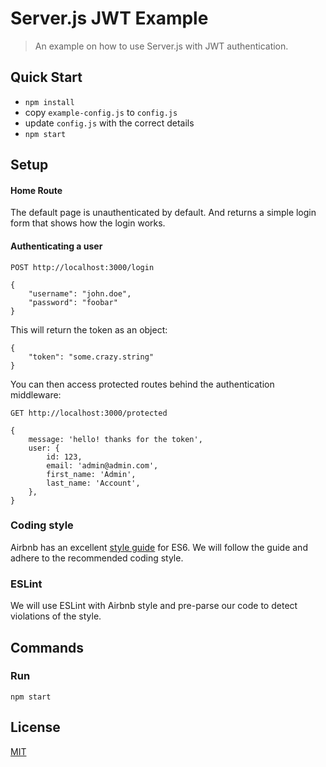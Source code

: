 Server.js JWT Example
=====================

> An example on how to use Server.js with JWT authentication.

## Quick Start

* `npm install`
* copy `example-config.js` to `config.js`
* update `config.js` with the correct details
* `npm start`

## Setup

#### Home Route

The default page is unauthenticated by default. And returns a simple login form that shows how the login works.

#### Authenticating a user

```
POST http://localhost:3000/login

{
    "username": "john.doe",
    "password": "foobar"
}
```

This will return the token as an object:

```
{
    "token": "some.crazy.string"
}
```

You can then access protected routes behind the authentication middleware:

```
GET http://localhost:3000/protected

{
    message: 'hello! thanks for the token',
    user: {
        id: 123,
        email: 'admin@admin.com',
        first_name: 'Admin',
        last_name: 'Account',
    },
}
```

### Coding style

Airbnb has an excellent [style guide](https://github.com/airbnb/javascript) for ES6. We will follow the guide and adhere to the recommended coding style.

### ESLint

We will use ESLint with Airbnb style and pre-parse our code to detect violations of the style.

## Commands

### Run

```
npm start
```

## License

  [MIT](LICENSE)